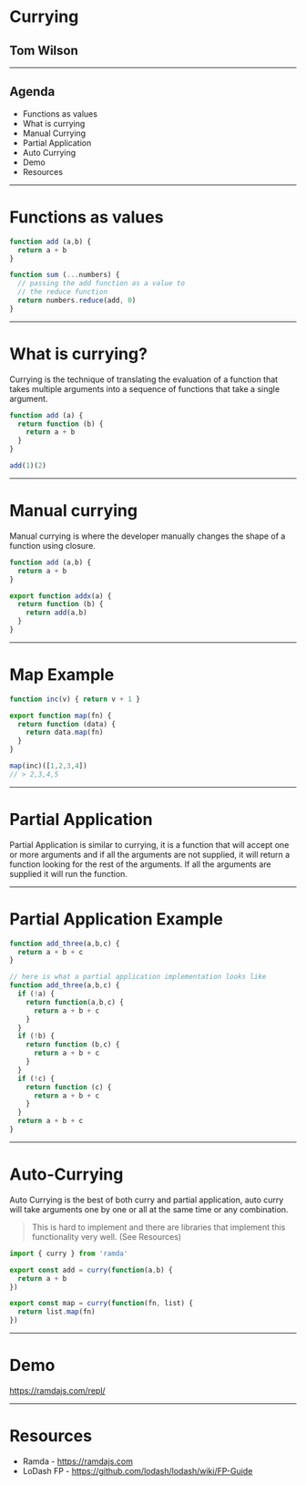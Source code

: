 # Currying

## Tom Wilson

---

## Agenda

* Functions as values
* What is currying
* Manual Currying
* Partial Application
* Auto Currying
* Demo
* Resources

---

# Functions as values

```js
function add (a,b) {
  return a + b
}

function sum (...numbers) {
  // passing the add function as a value to 
  // the reduce function
  return numbers.reduce(add, 0)
}
```

---

# What is currying?

Currying is the technique of translating the evaluation of a 
function that takes multiple arguments into a sequence of 
functions that take a single argument.

```js
function add (a) {
  return function (b) {
    return a + b
  }
}

add(1)(2)
```

---

# Manual currying

Manual currying is where the developer manually changes the 
shape of a function using closure.

```js
function add (a,b) {
  return a + b
}

export function addx(a) {
  return function (b) {
    return add(a,b)
  }
}
```

---

# Map Example

```js
function inc(v) { return v + 1 }

export function map(fn) {
  return function (data) {
    return data.map(fn)
  }
}

map(inc)([1,2,3,4])
// > 2,3,4,5

```

---

# Partial Application

Partial Application is similar to currying, it is a function 
that will accept one or more arguments and if all the arguments 
are not supplied, it will return a function looking for the 
rest of the arguments. If all the arguments are supplied it 
will run the function.

---

# Partial Application Example

```js
function add_three(a,b,c) {
  return a + b + c
}

// here is what a partial application implementation looks like
function add_three(a,b,c) {
  if (!a) {
    return function(a,b,c) {
      return a + b + c
    }
  }
  if (!b) {
    return function (b,c) {
      return a + b + c
    }
  }
  if (!c) {
    return function (c) {
      return a + b + c
    }
  }
  return a + b + c
}

```

---

# Auto-Currying

Auto Currying is the best of both curry and partial application, 
auto curry will take arguments one by one or all at the same 
time or any combination.

> This is hard to implement and there are libraries that implement 
this functionality very well. (See Resources)


```js
import { curry } from 'ramda'

export const add = curry(function(a,b) {
  return a + b
})

export const map = curry(function(fn, list) {
  return list.map(fn)
})
```


---

# Demo

https://ramdajs.com/repl/

---

# Resources

* Ramda - https://ramdajs.com
* LoDash FP - https://github.com/lodash/lodash/wiki/FP-Guide


